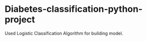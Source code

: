 # Diabetes-classification-python-project
Used Logistic Classification Algorithm for building model. 
